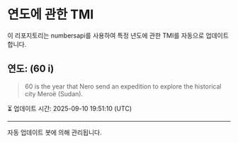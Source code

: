 
# 연도에 관한 TMI

이 리포지토리는 numbersapi를 사용하여 특정 년도에 관한 TMI를 자동으로 업데이트합니다.

## 연도: (60 i)
> 60 is the year that Nero send an expedition to explore the historical city Meroë (Sudan).

⏳ 업데이트 시간: 2025-09-10 19:51:10 (UTC)

---
자동 업데이트 봇에 의해 관리됩니다.
